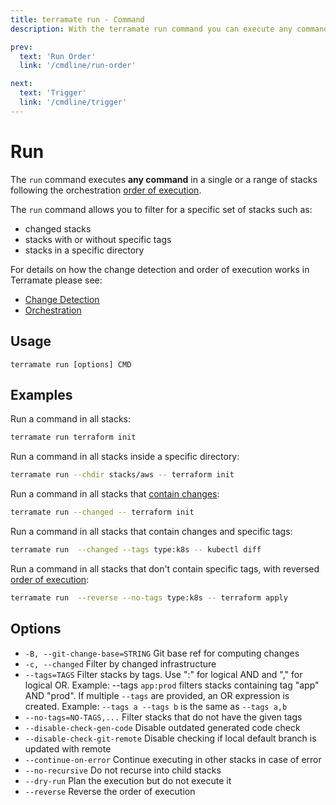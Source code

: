 ```yaml
---
title: terramate run - Command
description: With the terramate run command you can execute any command in a single or a list of stacks.

prev:
  text: 'Run Order'
  link: '/cmdline/run-order'

next:
  text: 'Trigger'
  link: '/cmdline/trigger'
---
```


# Run

The `run` command executes **any command** in a single or a range of stacks following
the orchestration [order of execution](../orchestration/index.md). 

The `run` command allows you to filter for a specific set of stacks such as:
- changed stacks
- stacks with or without specific tags
- stacks in a specific directory

For details on how the change detection and order of execution works in Terramate please see:

- [Change Detection](../change-detection/index.md)
- [Orchestration](../orchestration/index.md)

## Usage

`terramate run [options] CMD`

## Examples

Run a command in all stacks:

```bash
terramate run terraform init
```

Run a command in all stacks inside a specific directory:

```bash
terramate run --chdir stacks/aws -- terraform init
```

Run a command in all stacks that [contain changes](../change-detection/index.md):

```bash
terramate run --changed -- terraform init
```

Run a command in all stacks that contain changes and specific tags:

```bash
terramate run  --changed --tags type:k8s -- kubectl diff
```

Run a command in all stacks that don't contain specific tags, with reversed [order of execution](../orchestration/index.md):

```bash
terramate run  --reverse --no-tags type:k8s -- terraform apply
```

## Options

- `-B, --git-change-base=STRING` Git base ref for computing changes
- `-c, --changed` Filter by changed infrastructure
- `--tags=TAGS` Filter stacks by tags. Use ":" for logical AND and "," for logical OR. Example: --tags `app:prod` filters stacks containing tag "app" AND "prod". If multiple `--tags` are provided, an OR expression is created. Example: `--tags a --tags b` is the same as `--tags a,b`
- `--no-tags=NO-TAGS,...` Filter stacks that do not have the given tags
- `--disable-check-gen-code` Disable outdated generated code check
- `--disable-check-git-remote` Disable checking if local default branch is updated with remote
- `--continue-on-error` Continue executing in other stacks in case of error
- `--no-recursive` Do not recurse into child stacks
- `--dry-run` Plan the execution but do not execute it
- `--reverse` Reverse the order of execution
